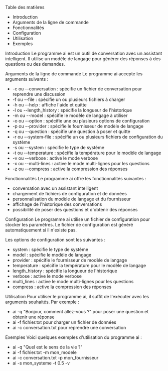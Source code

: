 Table des matières
* Introduction
* Arguments de la ligne de commande
* Fonctionnalités
* Configuration
* Utilisation
* Exemples

Introduction
Le programme ai est un outil de conversation avec un assistant intelligent. Il utilise un modèle de langage pour générer des réponses à des questions ou des demandes.

Arguments de la ligne de commande
Le programme ai accepte les arguments suivants :
* -c ou --conversation : spécifie un fichier de conversation pour reprendre une discussion
* -f ou --file : spécifie un ou plusieurs fichiers à charger
* -h ou --help : affiche l'aide et quitte
* -l ou --length_history : spécifie la longueur de l'historique
* -m ou --model : spécifie le modèle de langage à utiliser
* -o ou --option : spécifie une ou plusieurs options de configuration
* -p ou --provider : spécifie le fournisseur de modèle de langage
* -q ou --question : spécifie une question à poser et quitte
* -r ou --system-file : spécifie un ou plusieurs fichiers de configuration du système
* -s ou --system : spécifie le type de système
* -t ou --temperature : spécifie la température pour le modèle de langage
* -v ou --verbose : active le mode verbose
* -x ou --multi-lines : active le mode multi-lignes pour les questions
* -z ou --compress : active la compression des réponses

Fonctionnalités
Le programme ai offre les fonctionnalités suivantes :
* conversation avec un assistant intelligent
* chargement de fichiers de configuration et de données
* personnalisation du modèle de langage et du fournisseur
* affichage de l'historique des conversations
* possibilité de poser des questions et d'obtenir des réponses

Configuration
Le programme ai utilise un fichier de configuration pour stocker les paramètres. Le fichier de configuration est généré automatiquement si il n'existe pas.

Les options de configuration sont les suivantes :
* system : spécifie le type de système
* model : spécifie le modèle de langage
* provider : spécifie le fournisseur de modèle de langage
* temperature : spécifie la température pour le modèle de langage
* length_history : spécifie la longueur de l'historique
* verbose : active le mode verbose
* multi_lines : active le mode multi-lignes pour les questions
* compress : active la compression des réponses

Utilisation
Pour utiliser le programme ai, il suffit de l'exécuter avec les arguments souhaités. Par exemple :
* ai -q "Bonjour, comment allez-vous ?" pour poser une question et obtenir une réponse
* ai -f fichier.txt pour charger un fichier de données
* ai -c conversation.txt pour reprendre une conversation

Exemples
Voici quelques exemples d'utilisation du programme ai :
* ai -q "Quel est le sens de la vie ?"
* ai -f fichier.txt -m mon_modele
* ai -c conversation.txt -p mon_fournisseur
* ai -s mon_systeme -t 0.5 -v


